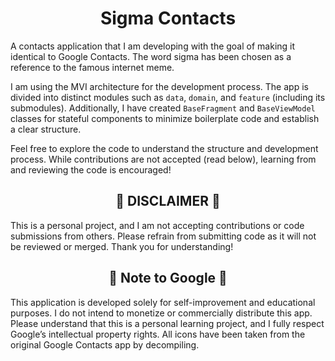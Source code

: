 <h1 align="center">Sigma Contacts</h1>
<p>A contacts application that I am developing with the goal of making it identical to Google Contacts. The word sigma has been chosen as a reference to the famous internet meme.</p>
<p>I am using the MVI architecture for the development process. The app is divided into distinct modules such as <code>data</code>, <code>domain</code>, and <code>feature</code> (including its submodules). Additionally, I have created <code>BaseFragment</code> and <code>BaseViewModel</code> classes for stateful components to minimize boilerplate code and establish a clear structure.</p>
<p>Feel free to explore the code to understand the structure and development process. While contributions are not accepted (read below), learning from and reviewing the code is encouraged!</p>
<h2 align="center">🚨 DISCLAIMER 🚨</h2>
<p>This is a personal project, and I am not accepting contributions or code submissions from others. Please refrain from submitting code as it will not be reviewed or merged. Thank you for understanding!</p>
<h2 align="center">📜 Note to Google 📜</h2>
<p>This application is developed solely for self-improvement and educational purposes. I do not intend to monetize or commercially distribute this app. Please understand that this is a personal learning project, and I fully respect Google’s intellectual property rights. All icons have been taken from the original Google Contacts app by decompiling.</p>

